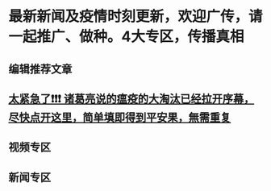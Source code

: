 # 最新新闻及疫情时刻更新，欢迎广传，请一起推广、做种。4大专区，传播真相

## 编辑推荐文章

## [太紧急了❗️❗️❗️ 诸葛亮说的瘟疫的大淘汰已经拉开序幕，尽快点开这里，简单填即得到平安果，無需重复](quit/letter.md)

## 视频专区

## 新闻专区
